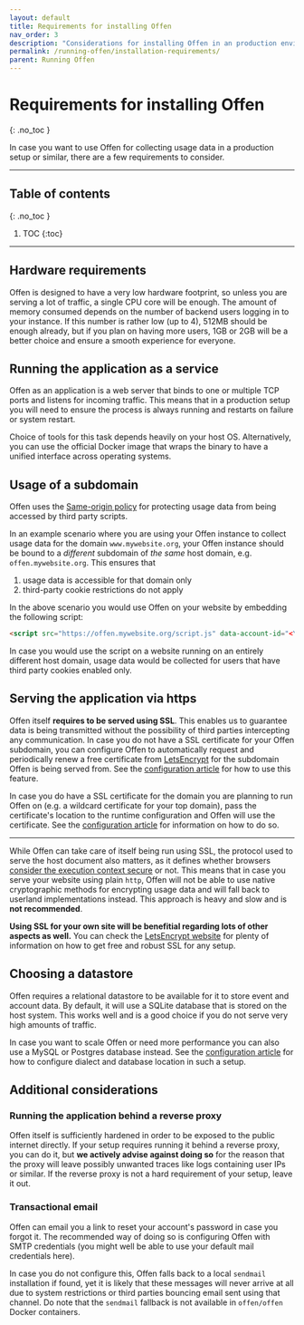 ```yaml
---
layout: default
title: Requirements for installing Offen
nav_order: 3
description: "Considerations for installing Offen in an production environment."
permalink: /running-offen/installation-requirements/
parent: Running Offen
---
```


<!--
Copyright 2020 - Offen Authors <hioffen@posteo.de>
SPDX-License-Identifier: Apache-2.0
-->

# Requirements for installing Offen
{: .no_toc }

In case you want to use Offen for collecting usage data in a production setup or similar, there are a few requirements to consider.

---

## Table of contents
{: .no_toc }

1. TOC
{:toc}

---

## Hardware requirements

Offen is designed to have a very low hardware footprint, so unless you are serving a lot of traffic, a single CPU core will be enough. The amount of memory consumed depends on the number of backend users logging in to your instance. If this number is rather low (up to 4), 512MB should be enough already, but if you plan on having more users, 1GB or 2GB will be a better choice and ensure a smooth experience for everyone.

## Running the application as a service

Offen as an application is a web server that binds to one or multiple TCP ports and listens for incoming traffic. This means that in a production setup you will need to ensure the process is always running and restarts on failure or system restart.

Choice of tools for this task depends heavily on your host OS. Alternatively, you can use the official Docker image that wraps the binary to have a unified interface across operating systems.

## Usage of a subdomain

Offen uses the [Same-origin policy][sop] for protecting usage data from being accessed by third party scripts.

In an example scenario where you are using your Offen instance to collect usage data for the domain `www.mywebsite.org`, your Offen instance should be bound to a _different_ subdomain of _the same_ host domain, e.g. `offen.mywebsite.org`. This ensures that
1. usage data is accessible for that domain only
1. third-party cookie restrictions do not apply

In the above scenario you would use Offen on your website by embedding the following script:

```html
<script src="https://offen.mywebsite.org/script.js" data-account-id="<YOUR_ACCOUNT_ID>"></script>
```

In case you would use the script on a website running on an entirely different host domain, usage data would be collected for users that have third party cookies enabled only.

[sop]: https://developer.mozilla.org/en-US/docs/Web/Security/Same-origin_policy

## Serving the application via https

Offen itself __requires to be served using SSL__. This enables us to guarantee data is being transmitted without the possibility of third parties intercepting any communication. In case you do not have a SSL certificate for your Offen subdomain, you can configure Offen to automatically request and periodically renew a free certificate from [LetsEncrypt][lets-encrypt] for the subdomain Offen is being served from. See the [configuration article][config-article] for how to use this feature.

In case you do have a SSL certificate for the domain you are planning to run Offen on (e.g. a wildcard certificate for your top domain), pass the certificate's location to the runtime configuration and Offen will use the certificate. See the [configuration article][config-article] for information on how to do so.

---

While Offen can take care of itself being run using SSL, the protocol used to serve the host document also matters, as it defines whether browsers [consider the execution context secure][secure-context] or not. This means that in case you serve your website using plain `http`, Offen will not be able to use native cryptographic methods for encrypting usage data and will fall back to userland implementations instead. This approach is heavy and slow and is __not recommended__.

__Using SSL for your own site will be benefitial regarding lots of other aspects as well.__ You can check the [LetsEncrypt website][lets-encrypt] for plenty of information on how to get free and robust SSL for any setup.

[lets-encrypt]: https://letsencrypt.org/
[secure-context]: https://developer.mozilla.org/en-US/docs/Web/Security/Secure_Contexts/features_restricted_to_secure_contexts
[config-article]: /running-offen/configuring-the-application/

## Choosing a datastore

Offen requires a relational datastore to be available for it to store event and account data. By default, it will use a SQLite database that is stored on the host system. This works well and is a good choice if you do not serve very high amounts of traffic.

In case you want to scale Offen or need more performance you can also use a MySQL or Postgres database instead. See the [configuration article][config-article] for how to configure dialect and database location in such a setup.

## Additional considerations

### Running the application behind a reverse proxy

Offen itself is sufficiently hardened in order to be exposed to the public internet directly. If your setup requires running it behind a reverse proxy, you can do it, but __we actively advise against doing so__ for the reason that the proxy will leave possibly unwanted traces like logs containing user IPs or similar. If the reverse proxy is not a hard requirement of your setup, leave it out.

### Transactional email

Offen can email you a link to reset your account's password in case you forgot it. The recommended way of doing so is configuring Offen with SMTP credentials (you might well be able to use your default mail credentials here).

In case you do not configure this, Offen falls back to a local `sendmail` installation if found, yet it is likely that these messages will never arrive at all due to system restrictions or third parties bouncing email sent using that channel. Do note that the `sendmail` fallback is not available in `offen/offen` Docker containers.
